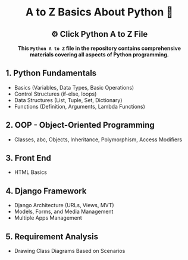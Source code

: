 <h1 align="center">A to Z Basics About Python 🐍</h1>
<h2 align="center">⚙️ Click Python A to Z File</h2>

<p align="center"><strong>This <code>Python A to Z</code> file in the repository contains comprehensive materials covering all aspects of Python programming.</strong></p>

## 1. Python Fundamentals
- Basics (Variables, Data Types, Basic Operations)
- Control Structures (if-else, loops)
- Data Structures (List, Tuple, Set, Dictionary)
- Functions (Definition, Arguments, Lambda Functions)

## 2. OOP - Object-Oriented Programming
- Classes, abc, Objects, Inheritance, Polymorphism, Access Modifiers

## 3. Front End
- HTML Basics

## 4. Django Framework
- Django Architecture (URLs, Views, MVT)
- Models, Forms, and Media Management
- Multiple Apps Management

## 5. Requirement Analysis
- Drawing Class Diagrams Based on Scenarios
